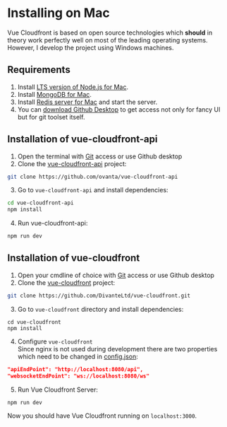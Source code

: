 # Installing on Mac
Vue Cloudfront is based on open source technologies which **should** in theory work perfectly well on most of the leading operating systems.
However, I develop the project using Windows machines.

## Requirements

1. Install [LTS version of Node.js for Mac](https://nodejs.org/en/download/).
2. Install [MongoDB for Mac](https://docs.mongodb.com/manual/tutorial/install-mongodb-on-os-x/).
3. Install [Redis server for Mac](https://formulae.brew.sh/formula/redis) and start the server.
4. You can [download Github Desktop](https://desktop.github.com/) to get access not only for fancy UI but for git toolset itself.

## Installation of vue-cloudfront-api

1. Open the terminal with [Git](https://git-scm.com/download/win) access or use Github desktop
2. Clone the [vue-cloudfront-api](https://github.com/ovanta/vue-cloudfront-api) project:

```bash
git clone https://github.com/ovanta/vue-cloudfront-api
```

3. Go to `vue-cloudfront-api` and install dependencies:

```bash
cd vue-cloudfront-api
npm install
```

4. Run vue-cloudfront-api:

```bash
npm run dev
```

## Installation of vue-cloudfront

1. Open your cmdline of choice with [Git](https://git-scm.com/download/win) access or use Github desktop
2. Clone the [vue-cloudfront](https://github.com/ovanta/vue-cloudfront) project:

```bash
git clone https://github.com/DivanteLtd/vue-cloudfront.git
```

3. Go to `vue-cloudfront` directory and install dependencies:

```
cd vue-cloudfront
npm install
```

4. Configure `vue-cloudfront`  
Since nginx is not used during development there are two properties which need to be changed in [config.json](https://github.com/ovanta/vue-cloudfront/blob/master/config/config.json):
```json
"apiEndPoint": "http://localhost:8080/api",
"websocketEndPoint": "ws://localhost:8080/ws"
```

5. Run Vue Cloudfront Server:

```bash
npm run dev
```

Now you should have Vue Cloudfront running on `localhost:3000`.
